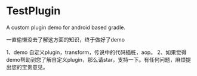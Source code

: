 # TestPlugin
A custom plugin demo for android based gradle.

一直偷懒没去了解这方面的知识，终于做好了demo

1、demo 自定义plugin，transform，传说中的代码插桩，aop。
2、如果觉得demo帮助到您了解自定义plugin，那么请star，支持一下。有任何问题，麻烦提出您的宝贵意见。
